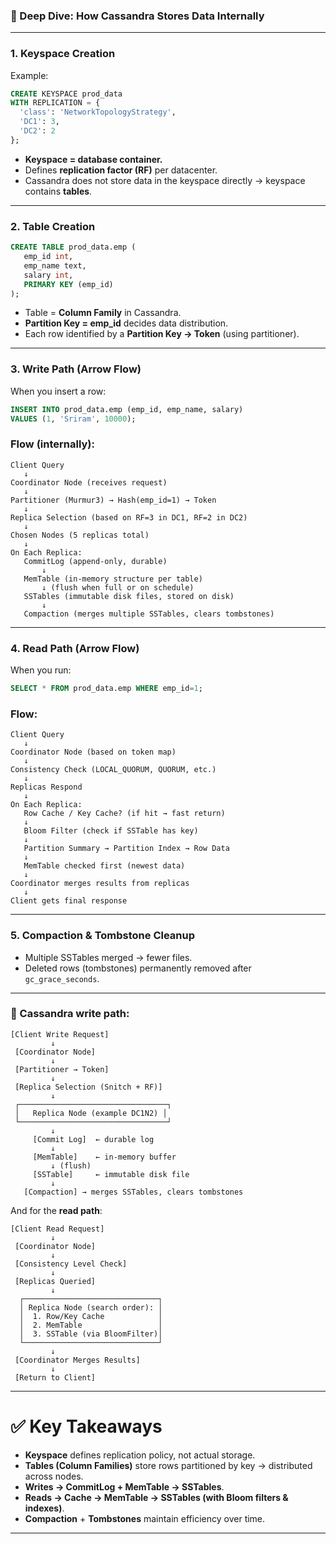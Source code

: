 ### 🔎 Deep Dive: How Cassandra Stores Data Internally
---

### 1. **Keyspace Creation**

Example:

```sql
CREATE KEYSPACE prod_data
WITH REPLICATION = {
  'class': 'NetworkTopologyStrategy',
  'DC1': 3,
  'DC2': 2
};
```

* **Keyspace = database container.**
* Defines **replication factor (RF)** per datacenter.
* Cassandra does not store data in the keyspace directly → keyspace contains **tables**.

---

### 2. **Table Creation**

```sql
CREATE TABLE prod_data.emp (
   emp_id int,
   emp_name text,
   salary int,
   PRIMARY KEY (emp_id)
);
```

* Table = **Column Family** in Cassandra.
* **Partition Key = emp\_id** decides data distribution.
* Each row identified by a **Partition Key → Token** (using partitioner).

---

### 3. **Write Path (Arrow Flow)**

When you insert a row:

```sql
INSERT INTO prod_data.emp (emp_id, emp_name, salary)
VALUES (1, 'Sriram', 10000);
```

### Flow (internally):

```
Client Query
   ↓
Coordinator Node (receives request)
   ↓
Partitioner (Murmur3) → Hash(emp_id=1) → Token
   ↓
Replica Selection (based on RF=3 in DC1, RF=2 in DC2)
   ↓
Chosen Nodes (5 replicas total)
   ↓
On Each Replica:
   CommitLog (append-only, durable)
       ↓
   MemTable (in-memory structure per table)
       ↓ (flush when full or on schedule)
   SSTables (immutable disk files, stored on disk)
       ↓
   Compaction (merges multiple SSTables, clears tombstones)
```

---

### 4. **Read Path (Arrow Flow)**

When you run:

```sql
SELECT * FROM prod_data.emp WHERE emp_id=1;
```

### Flow:

```
Client Query
   ↓
Coordinator Node (based on token map)
   ↓
Consistency Check (LOCAL_QUORUM, QUORUM, etc.)
   ↓
Replicas Respond
   ↓
On Each Replica:
   Row Cache / Key Cache? (if hit → fast return)
   ↓
   Bloom Filter (check if SSTable has key)
   ↓
   Partition Summary → Partition Index → Row Data
   ↓
   MemTable checked first (newest data)
   ↓
Coordinator merges results from replicas
   ↓
Client gets final response
```

---

### 5. **Compaction & Tombstone Cleanup**

* Multiple SSTables merged → fewer files.
* Deleted rows (tombstones) permanently removed after `gc_grace_seconds`.

---

### 🎯 Cassandra write path:

```
[Client Write Request]
         ↓
 [Coordinator Node]
         ↓
 [Partitioner → Token]
         ↓
 [Replica Selection (Snitch + RF)]
         ↓
 ┌─────────────────────────────────┐
 │   Replica Node (example DC1N2) │
 └─────────────────────────────────┘
         ↓
     [Commit Log]  ← durable log
         ↓
     [MemTable]    ← in-memory buffer
         ↓ (flush)
     [SSTable]     ← immutable disk file
         ↓
   [Compaction] → merges SSTables, clears tombstones
```

And for the **read path**:

```
[Client Read Request]
         ↓
 [Coordinator Node]
         ↓
 [Consistency Level Check]
         ↓
 [Replicas Queried]
         ↓
  ┌──────────────────────────────┐
  │ Replica Node (search order): │
  │  1. Row/Key Cache            │
  │  2. MemTable                 │
  │  3. SSTable (via BloomFilter)│
  └──────────────────────────────┘
         ↓
 [Coordinator Merges Results]
         ↓
 [Return to Client]
```

---

# ✅ Key Takeaways

* **Keyspace** defines replication policy, not actual storage.
* **Tables (Column Families)** store rows partitioned by key → distributed across nodes.
* **Writes → CommitLog + MemTable → SSTables**.
* **Reads → Cache → MemTable → SSTables (with Bloom filters & indexes)**.
* **Compaction** + **Tombstones** maintain efficiency over time.

---
